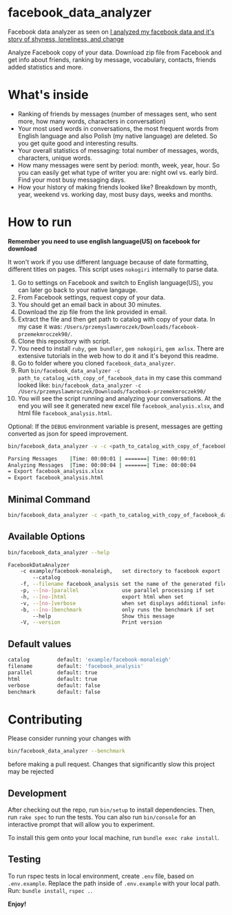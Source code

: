 # facebook_data_analyzer

Facebook data analyzer as seen on [I analyzed my facebook data and it's story of shyness, loneliness, and change](https://medium.com/@przemek_/i-analyzed-my-facebook-data-and-its-story-of-shyness-loneliness-and-change-7f4e0ec3a952)

Analyze Facebook copy of your data. Download zip file from Facebook and get info about friends, ranking by message, vocabulary, contacts, friends added statistics and more.

# What's inside

* Ranking of friends by messages (number of messages sent, who sent more, how many words, characters in conversation)
* Your most used words in conversations, the most frequent words from English language and also Polish (my native language) are deleted. So you get quite good and interesting results.
* Your overall statistics of messaging: total number of messages, words, characters, unique words.
* How many messages were sent by period: month, week, year, hour. So you can easily get what type of writer you are: night owl vs. early bird. Find your most busy messaging days.
* How your history of making friends looked like? Breakdown by month, year, weekend vs. working day, most busy days, weeks and months.

# How to run

**Remember you need to use english language(US) on facebook for download**

 It won't work if you use different language because of date formatting, different titles on pages. This script uses `nokogiri` internally to parse data.

1. Go to settings on Facebook and switch to English language(US), you can later go back to your native langauge.
2. From Facebook settings, request copy of your data.
3. You should get an email back in about 30 minutes.
4. Download the zip file from the link provided in email.
5. Extract the file and then get path to catalog with copy of your data. In my case it was: `/Users/przemyslawmroczek/Downloads/facebook-przemekmroczek90/`.
6. Clone this repository with script.
7. You need to install `ruby`, `gem bundler`, `gem nokogiri`, `gem axlsx`. There are extensive tutorials in the web how to do it and it's beyond this readme.
8. Go to folder where you cloned `facebook_data_analyzer`.
9. Run `bin/facebook_data_analyzer -c path_to_catalog_with_copy_of_facebook_data` in my case this command looked like: `bin/facebook_data_analyzer -c /Users/przemyslawmroczek/Downloads/facebook-przemekmroczek90/`
10. You will see the script running and analyzing your conversations. At the end you will see it generated new excel file `facebook_analysis.xlsx`, and html file `facebook_analysis.html`.

Optional:
If the `DEBUG` environment variable is present, messages are getting converted as json for speed improvement.

```bash
bin/facebook_data_analyzer -v -c <path_to_catalog_with_copy_of_facebook_data>

Parsing Messages    |Time: 00:00:01 | =======| Time: 00:00:01
Analyzing Messages  |Time: 00:00:04 | =======| Time: 00:00:04
= Export facebook_analysis.xlsx
= Export facebook_analysis.html
```

## Minimal Command
```bash
bin/facebook_data_analyzer -c <path_to_catalog_with_copy_of_facebook_data>
```

## Available Options
```bash
bin/facebook_data_analyzer --help
```

```bash
FacebookDataAnalyzer
    -c example/facebook-monaleigh,   set directory to facebook export
        --catalog
    -f, --filename facebook_analysis set the name of the generated files
    -p, --[no-]parallel              use parallel processing if set
    -h, --[no-]html                  export html when set
    -v, --[no-]verbose               when set displays additional information
    -b, --[no-]benchmark             only runs the benchmark if set
        --help                       Show this message
    -V, --version                    Print version
```

## Default values
```bash
catalog         default: 'example/facebook-monaleigh'
filename        default: 'facebook_analysis'
parallel        default: true
html            default: true
verbose         default: false
benchmark       default: false
```

# Contributing

Please consider running your changes with
```bash
bin/facebook_data_analyzer --benchmark
```
before making a pull request. Changes that significantly slow this project may be rejected

## Development

After checking out the repo, run `bin/setup` to install dependencies. Then, run `rake spec` to run the tests. You can also run `bin/console` for an interactive prompt that will allow you to experiment.

To install this gem onto your local machine, run `bundle exec rake install`.

## Testing

To run rspec tests in local environment, create `.env` file, based on `.env.example`.
Replace the path inside of `.env.example` with your local path. Run: `bundle install`, `rspec .`.

**Enjoy!**
